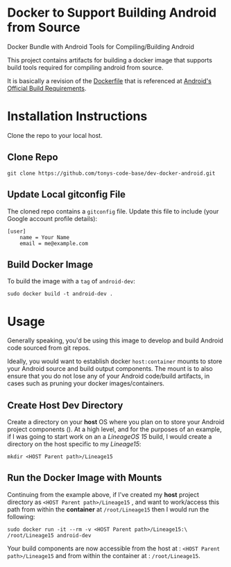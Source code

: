 # Docker to Support Building Android from Source

Docker Bundle with Android Tools for Compiling/Building Android

This project contains artifacts for building a docker image that supports build tools required for compiling android from source.

It is basically a revision of the [Dockerfile](https://android.googlesource.com/platform/build/+/master/tools/docker/Dockerfile) that is referenced at [Android's Official Build Requirements](https://source.android.com/setup/build/requirements#software-requirements).

# Installation Instructions

Clone the repo to your local host.

## Clone Repo

```
git clone https://github.com/tonys-code-base/dev-docker-android.git
```

## Update Local gitconfig File

The cloned repo contains a `gitconfig` file.  Update this file to include (your Google account profile details):

```
[user]
    name = Your Name
    email = me@example.com
```

## Build Docker Image

To build the image with a `tag` of `android-dev`:

```
sudo docker build -t android-dev .
```

# Usage

Generally speaking, you'd be using this image to develop and build Android code sourced from git repos.  

Ideally, you would want to establish docker `host:container` mounts to store your Android source and build output components. The mount is to also ensure that you do not lose any of your Android code/build artifacts, in cases such as pruning your docker images/containers.

## Create Host Dev Directory

Create a directory on your **host** OS where you plan on to store your Android project components (<HOST Parent path>).  At a high level, and for the purposes of an example, if I was going to start work on an a *LineageOS 15* build, I would create a directory on the host specific to my *Lineage15*:

```
mkdir <HOST Parent path>/Lineage15
```

## Run the Docker Image with Mounts

Continuing from the example above, if I've created my **host** project directory as `<HOST Parent path>/Lineage15` , and want to work/access this path from within the **container** at `/root/Lineage15` then I would run the following:

```
sudo docker run -it --rm -v <HOST Parent path>/Lineage15:\ 
/root/Lineage15 android-dev
```

Your build components are now accessible from the host at : `<HOST Parent path>/Lineage15` and from within the container at : `/root/Lineage15`.
